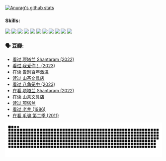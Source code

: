 
[![Anurag's github stats](https://github-readme-stats.vercel.app/api?username=w940853815)](https://github.com/anuraghazra/github-readme-stats)

### Skills:

<code><img height="32" src="https://cdn.jsdelivr.net/npm/simple-icons@v5/icons/python.svg"></code>
<code><img height="32" src="https://cdn.jsdelivr.net/npm/simple-icons@v5/icons/javascript.svg"></code>
<code><img height="32" src="https://cdn.jsdelivr.net/npm/simple-icons@v5/icons/django.svg"></code>
<code><img height="32" src="https://cdn.jsdelivr.net/npm/simple-icons@v5/icons/flask.svg"></code>
<code><img height="32" src="https://cdn.jsdelivr.net/npm/simple-icons@v5/icons/vuetify.svg"></code>
<code><img height="32" src="https://cdn.jsdelivr.net/npm/simple-icons@v5/icons/git.svg"></code>
<code><img height="32" src="https://cdn.jsdelivr.net/npm/simple-icons@v5/icons/docker.svg"></code>
<code><img height="32" src="https://cdn.jsdelivr.net/npm/simple-icons@v5/icons/postgresql.svg"></code>
<code><img height="32" src="https://cdn.jsdelivr.net/npm/simple-icons@v5/icons/elasticsearch.svg"></code>
<code><img height="32" src="https://cdn.jsdelivr.net/npm/simple-icons@v5/icons/macos.svg"></code>
<code><img height="32" src="https://cdn.jsdelivr.net/npm/simple-icons@v5/icons/linux.svg"></code>

### 🗣 豆瓣:

<!-- DOUBAN-ACTIVITIES:START -->
- [看过 项塔兰 Shantaram‎ (2022)](https://www.douban.com/people/136069238/status/4387849946/?_i=96227417)
- [看过 我爱你！‎ (2023)](https://www.douban.com/people/136069238/status/4385556252/?_i=96227417)
- [在读 告别百年激进](https://www.douban.com/people/136069238/status/4374953075/?_i=96227417)
- [读过 山茶文具店](https://www.douban.com/people/136069238/status/4374952154/?_i=96227417)
- [看过 八角笼中‎ (2023)](https://www.douban.com/people/136069238/status/4367541707/?_i=96227417)
- [在看 项塔兰 Shantaram‎ (2022)](https://www.douban.com/people/136069238/status/4365497032/?_i=96227418)
- [在读 山茶文具店](https://www.douban.com/people/136069238/status/4364620725/?_i=96227418)
- [读过 项塔兰](https://www.douban.com/people/136069238/status/4364620288/?_i=96227418)
- [看过 老井‎ (1986)](https://www.douban.com/people/136069238/status/4362366672/?_i=96227418)
- [在看 毛骗 第二季‎ (2011)](https://www.douban.com/people/136069238/status/4355752869/?_i=96227418)
<!-- DOUBAN-ACTIVITIES:END -->


![Snake animation](https://raw.githubusercontent.com/w940853815/w940853815/output/github-contribution-grid-snake.svg)

<!--
**w940853815/w940853815** is a ✨ _special_ ✨ repository because its `README.md` (this file) appears on your GitHub profile.

Here are some ideas to get you started:

- 🔭 I’m currently working on ...
- 🌱 I’m currently learning ...
- 👯 I’m looking to collaborate on ...
- 🤔 I’m looking for help with ...
- 💬 Ask me about ...
- 📫 How to reach me: ...
- 😄 Pronouns: ...
- ⚡ Fun fact: ...
-->

